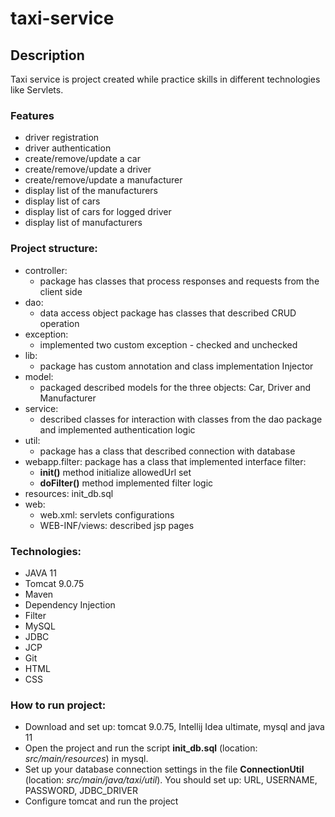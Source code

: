 # taxi-service
## Description

Taxi service is project created while practice skills in different technologies like Servlets.

### Features
- driver registration
- driver authentication
- create/remove/update a car
- create/remove/update a driver
- create/remove/update a manufacturer
- display list of the manufacturers
- display list of cars
- display list of cars for logged driver
- display list of manufacturers

### Project structure:
- controller:
    - package has classes that process responses and requests from the client side
- dao:
    - data access object package has classes that described CRUD operation
- exception:
    - implemented two custom exception - checked and unchecked
- lib:
    - package has custom annotation and class implementation Injector
- model:
    - packaged described models for the three objects: Car, Driver and Manufacturer
- service:
    - described classes for interaction with classes from the dao package and implemented authentication logic
- util:
    - package has a class that described connection with database
- webapp.filter: package has a class that implemented interface filter:
    - **init()** method initialize allowedUrl set
    - **doFilter()** method implemented filter logic
- resources: init_db.sql
- web:
    - web.xml: servlets configurations
    - WEB-INF/views: described jsp pages
### Technologies:
- JAVA 11
- Tomcat 9.0.75
- Maven
- Dependency Injection
- Filter
- MySQL
- JDBC
- JCP
- Git
- HTML
- CSS
### How to run project:
- Download and set up: tomcat 9.0.75, Intellij Idea ultimate, mysql and java 11
- Open the project and run the script **init_db.sql**
  (location: _src/main/resources_) in mysql.
- Set up your database connection settings in the file **ConnectionUtil** (location: _src/main/java/taxi/util_). You should set up: URL, USERNAME, PASSWORD, JDBC_DRIVER
- Configure tomcat and run the project